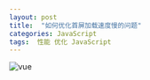 ```yaml
---
layout: post
title:  "如何优化首屏加载速度慢的问题"
categories: JavaScript
tags:  性能 优化 JavaScript
---
```



![vue](localhost:/img/vue.png)